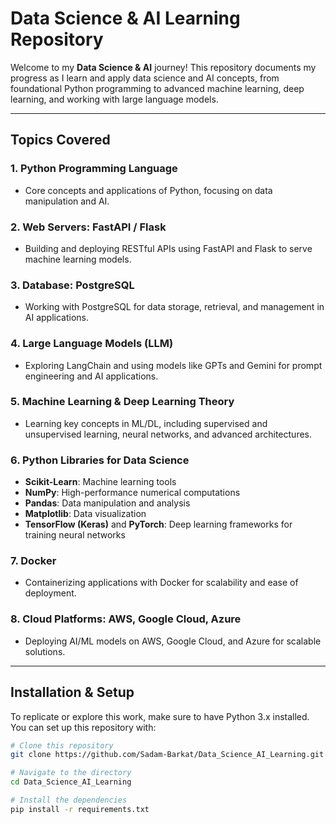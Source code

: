 # Data Science & AI Learning Repository 

Welcome to my **Data Science & AI** journey! This repository documents my progress as I learn and apply data science and AI concepts, from foundational Python programming to advanced machine learning, deep learning, and working with large language models. 

---

##  Topics Covered

### 1. Python Programming Language
   - Core concepts and applications of Python, focusing on data manipulation and AI.

### 2. Web Servers: FastAPI / Flask
   - Building and deploying RESTful APIs using FastAPI and Flask to serve machine learning models.

### 3. Database: PostgreSQL
   - Working with PostgreSQL for data storage, retrieval, and management in AI applications.

### 4. Large Language Models (LLM)
   - Exploring LangChain and using models like GPTs and Gemini for prompt engineering and AI applications.

### 5. Machine Learning & Deep Learning Theory
   - Learning key concepts in ML/DL, including supervised and unsupervised learning, neural networks, and advanced architectures.

### 6. Python Libraries for Data Science
   - **Scikit-Learn**: Machine learning tools
   - **NumPy**: High-performance numerical computations
   - **Pandas**: Data manipulation and analysis
   - **Matplotlib**: Data visualization
   - **TensorFlow (Keras)** and **PyTorch**: Deep learning frameworks for training neural networks

### 7. Docker
   - Containerizing applications with Docker for scalability and ease of deployment.

### 8. Cloud Platforms: AWS, Google Cloud, Azure
   - Deploying AI/ML models on AWS, Google Cloud, and Azure for scalable solutions.

---

## Installation & Setup

To replicate or explore this work, make sure to have Python 3.x installed. You can set up this repository with:

```bash
# Clone this repository
git clone https://github.com/Sadam-Barkat/Data_Science_AI_Learning.git

# Navigate to the directory
cd Data_Science_AI_Learning

# Install the dependencies
pip install -r requirements.txt

